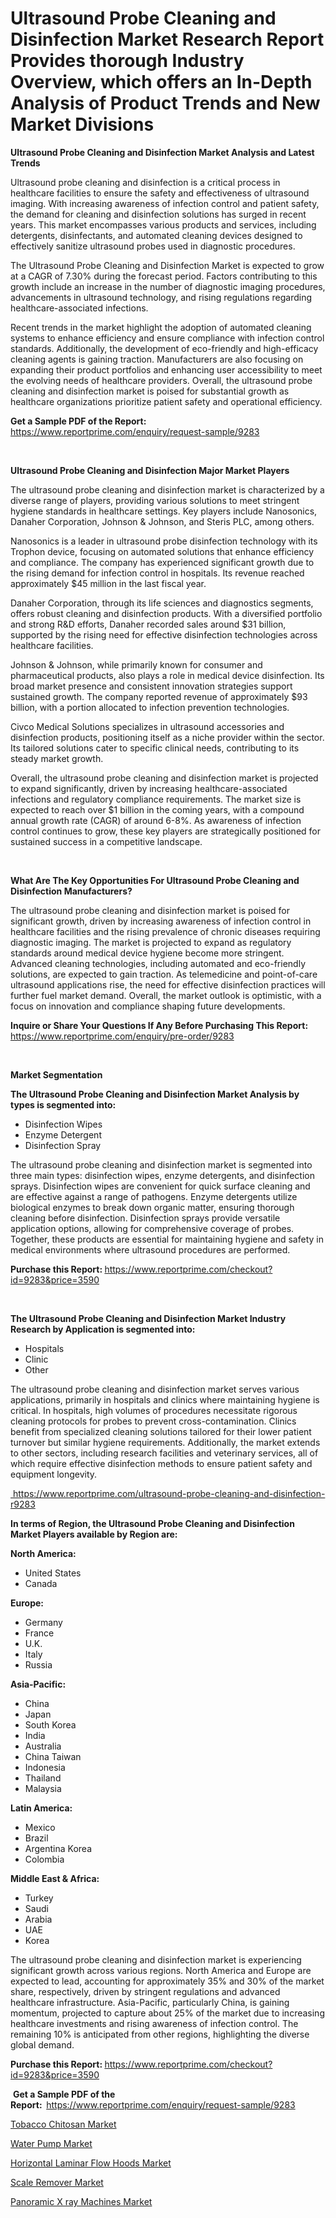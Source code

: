 <p><h1>Ultrasound Probe Cleaning and Disinfection Market Research Report Provides thorough Industry Overview, which offers an In-Depth Analysis of Product Trends and New Market Divisions</h1></p><p><strong>Ultrasound Probe Cleaning and Disinfection Market Analysis and Latest Trends</strong></p>
<p><p>Ultrasound probe cleaning and disinfection is a critical process in healthcare facilities to ensure the safety and effectiveness of ultrasound imaging. With increasing awareness of infection control and patient safety, the demand for cleaning and disinfection solutions has surged in recent years. This market encompasses various products and services, including detergents, disinfectants, and automated cleaning devices designed to effectively sanitize ultrasound probes used in diagnostic procedures.</p><p>The Ultrasound Probe Cleaning and Disinfection Market is expected to grow at a CAGR of 7.30% during the forecast period. Factors contributing to this growth include an increase in the number of diagnostic imaging procedures, advancements in ultrasound technology, and rising regulations regarding healthcare-associated infections. </p><p>Recent trends in the market highlight the adoption of automated cleaning systems to enhance efficiency and ensure compliance with infection control standards. Additionally, the development of eco-friendly and high-efficacy cleaning agents is gaining traction. Manufacturers are also focusing on expanding their product portfolios and enhancing user accessibility to meet the evolving needs of healthcare providers. Overall, the ultrasound probe cleaning and disinfection market is poised for substantial growth as healthcare organizations prioritize patient safety and operational efficiency.</p></p>
<p><strong>Get a Sample PDF of the Report:&nbsp;</strong> <a href="https://www.reportprime.com/enquiry/request-sample/9283">https://www.reportprime.com/enquiry/request-sample/9283</a></p>
<p>&nbsp;</p>
<p><strong>Ultrasound Probe Cleaning and Disinfection Major Market Players</strong></p>
<p><p>The ultrasound probe cleaning and disinfection market is characterized by a diverse range of players, providing various solutions to meet stringent hygiene standards in healthcare settings. Key players include Nanosonics, Danaher Corporation, Johnson & Johnson, and Steris PLC, among others.</p><p>Nanosonics is a leader in ultrasound probe disinfection technology with its Trophon device, focusing on automated solutions that enhance efficiency and compliance. The company has experienced significant growth due to the rising demand for infection control in hospitals. Its revenue reached approximately $45 million in the last fiscal year.</p><p>Danaher Corporation, through its life sciences and diagnostics segments, offers robust cleaning and disinfection products. With a diversified portfolio and strong R&D efforts, Danaher recorded sales around $31 billion, supported by the rising need for effective disinfection technologies across healthcare facilities.</p><p>Johnson & Johnson, while primarily known for consumer and pharmaceutical products, also plays a role in medical device disinfection. Its broad market presence and consistent innovation strategies support sustained growth. The company reported revenue of approximately $93 billion, with a portion allocated to infection prevention technologies.</p><p>Civco Medical Solutions specializes in ultrasound accessories and disinfection products, positioning itself as a niche provider within the sector. Its tailored solutions cater to specific clinical needs, contributing to its steady market growth.</p><p>Overall, the ultrasound probe cleaning and disinfection market is projected to expand significantly, driven by increasing healthcare-associated infections and regulatory compliance requirements. The market size is expected to reach over $1 billion in the coming years, with a compound annual growth rate (CAGR) of around 6-8%. As awareness of infection control continues to grow, these key players are strategically positioned for sustained success in a competitive landscape.</p></p>
<p>&nbsp;</p>
<p><strong>What Are The Key Opportunities For Ultrasound Probe Cleaning and Disinfection Manufacturers?</strong></p>
<p><p>The ultrasound probe cleaning and disinfection market is poised for significant growth, driven by increasing awareness of infection control in healthcare facilities and the rising prevalence of chronic diseases requiring diagnostic imaging. The market is projected to expand as regulatory standards around medical device hygiene become more stringent. Advanced cleaning technologies, including automated and eco-friendly solutions, are expected to gain traction. As telemedicine and point-of-care ultrasound applications rise, the need for effective disinfection practices will further fuel market demand. Overall, the market outlook is optimistic, with a focus on innovation and compliance shaping future developments.</p></p>
<p><strong>Inquire or Share Your Questions If Any Before Purchasing This Report:</strong> <a href="https://www.reportprime.com/enquiry/pre-order/9283">https://www.reportprime.com/enquiry/pre-order/9283</a></p>
<p>&nbsp;</p>
<p><strong>Market Segmentation</strong></p>
<p><strong>The Ultrasound Probe Cleaning and Disinfection Market Analysis by types is segmented into:</strong></p>
<p><ul><li>Disinfection Wipes</li><li>Enzyme Detergent</li><li>Disinfection Spray</li></ul></p>
<p><p>The ultrasound probe cleaning and disinfection market is segmented into three main types: disinfection wipes, enzyme detergents, and disinfection sprays. Disinfection wipes are convenient for quick surface cleaning and are effective against a range of pathogens. Enzyme detergents utilize biological enzymes to break down organic matter, ensuring thorough cleaning before disinfection. Disinfection sprays provide versatile application options, allowing for comprehensive coverage of probes. Together, these products are essential for maintaining hygiene and safety in medical environments where ultrasound procedures are performed.</p></p>
<p><strong>Purchase this Report:&nbsp;</strong><a href="https://www.reportprime.com/checkout?id=9283&price=3590">https://www.reportprime.com/checkout?id=9283&price=3590</a></p>
<p>&nbsp;</p>
<p><strong>The Ultrasound Probe Cleaning and Disinfection Market Industry Research by Application is segmented into:</strong></p>
<p><ul><li>Hospitals</li><li>Clinic</li><li>Other</li></ul></p>
<p><p>The ultrasound probe cleaning and disinfection market serves various applications, primarily in hospitals and clinics where maintaining hygiene is critical. In hospitals, high volumes of procedures necessitate rigorous cleaning protocols for probes to prevent cross-contamination. Clinics benefit from specialized cleaning solutions tailored for their lower patient turnover but similar hygiene requirements. Additionally, the market extends to other sectors, including research facilities and veterinary services, all of which require effective disinfection methods to ensure patient safety and equipment longevity.</p></p>
<p><a href="https://www.reportprime.com/ultrasound-probe-cleaning-and-disinfection-r9283">&nbsp;https://www.reportprime.com/ultrasound-probe-cleaning-and-disinfection-r9283</a></p>
<p><strong>In terms of Region, the Ultrasound Probe Cleaning and Disinfection Market Players available by Region are:</strong></p>
<p>
    <p> <strong> North America: </strong>
        <ul>
            <li>United States</li>
            <li>Canada</li>
        </ul>
        </p> 
    <p> <strong> Europe: </strong>
        <ul>
            <li>Germany</li>
            <li>France</li>
            <li>U.K.</li>
            <li>Italy</li>
            <li>Russia</li>
        </ul>
        </p> 
    <p> <strong> Asia-Pacific: </strong>
        <ul>
            <li>China</li>
            <li>Japan</li>
            <li>South Korea</li>
            <li>India</li>
            <li>Australia</li>
            <li>China Taiwan</li>
            <li>Indonesia</li>
            <li>Thailand</li>
            <li>Malaysia</li>
        </ul>
        </p> 
    <p> <strong> Latin America: </strong>
        <ul>
            <li>Mexico</li>
            <li>Brazil</li>
            <li>Argentina Korea</li>
            <li>Colombia</li>
        </ul>
        </p> 
    <p> <strong> Middle East & Africa: </strong>
        <ul>
            <li>Turkey</li>
            <li>Saudi</li>
            <li>Arabia</li>
            <li>UAE</li>
            <li>Korea</li>
        </ul>
    </p>
    </p>
<p><p>The ultrasound probe cleaning and disinfection market is experiencing significant growth across various regions. North America and Europe are expected to lead, accounting for approximately 35% and 30% of the market share, respectively, driven by stringent regulations and advanced healthcare infrastructure. Asia-Pacific, particularly China, is gaining momentum, projected to capture about 25% of the market due to increasing healthcare investments and rising awareness of infection control. The remaining 10% is anticipated from other regions, highlighting the diverse global demand.</p></p>
<p><strong>Purchase this Report: </strong><a href="https://www.reportprime.com/checkout?id=9283&price=3590">https://www.reportprime.com/checkout?id=9283&price=3590</a></p>
<p>&nbsp;<strong>Get a Sample PDF of the Report:&nbsp;&nbsp;</strong><a href="https://www.reportprime.com/enquiry/request-sample/9283">https://www.reportprime.com/enquiry/request-sample/9283</a></p>
<p><strong></strong></p>
<p><p><a href="https://issuu.com/reportprime-2/docs/tobacco-chitosan-market-size-2030.p_ccec9016eb55af">Tobacco Chitosan Market</a></p><p><a href="https://medium.com/@bernadette.james576/the-comprehensive-water-pump-market-research-report-is-essential-for-understanding-current-5c6cf5842be2">Water Pump Market</a></p><p><a href="https://www.linkedin.com/pulse/global-horizontal-laminar-flow-hoods-market-opportunities-forecast-4bimc?trackingId=EOZSA4DzS7CTvr1utGBAVQ%3D%3D">Horizontal Laminar Flow Hoods Market</a></p><p><a href="https://www.linkedin.com/pulse/scale-remover-industry-analysis-report-its-market-size-4n5mc?trackingId=HluEhTgIRZCgWz7azUzfNQ%3D%3D">Scale Remover Market</a></p><p><a href="https://github.com/carengczpoe/Market-Research-Report-List-1/blob/main/panoramic-x-ray-machines-market.md">Panoramic X ray Machines Market</a></p></p>